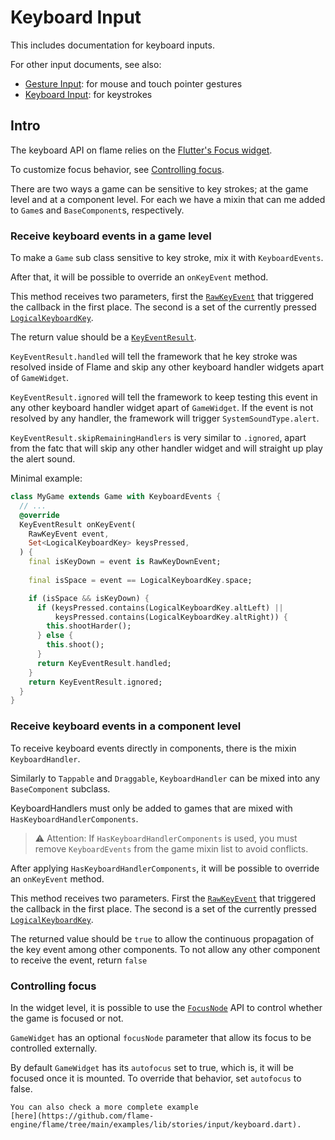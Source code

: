 # Keyboard Input

This includes documentation for keyboard inputs.

For other input documents, see also:

- [Gesture Input](gesture-input.md): for mouse and touch pointer gestures
- [Keyboard Input](keyboard-input.md): for keystrokes

## Intro

The keyboard API on flame relies on the 
[Flutter's Focus widget](https://api.flutter.dev/flutter/widgets/Focus-class.html).

To customize focus behavior, see [Controlling focus](#controlling-focus).

There are two ways a game can be sensitive to key strokes; at the game level and at a component level.
For each we have a mixin that can me added to  `Game`s and `BaseComponent`s, respectively. 

### Receive keyboard events in a game level

To make a `Game` sub class sensitive to key stroke, mix it with `KeyboardEvents`.

After that, it will be possible to override an `onKeyEvent` method.

This method receives two parameters, first the [`RawKeyEvent`](https://api.flutter.dev/flutter/services/RawKeyEvent-class.html) 
that triggered the callback in the first place. The second is a set of the currently pressed [`LogicalKeyboardKey`](https://api.flutter.dev/flutter/widgets/KeyEventResult-class.html).

The return value should be a [`KeyEventResult`](https://api.flutter.dev/flutter/widgets/KeyEventResult-class.html). 

`KeyEventResult.handled` will tell the framework that he key stroke was resolved inside of Flame and skip any other keyboard handler widgets apart of `GameWidget`.

`KeyEventResult.ignored` will tell the framework to keep testing this event in any other keyboard handler widget apart of `GameWidget`. If the event is not resolved by any handler, the framework will trigger `SystemSoundType.alert`.

`KeyEventResult.skipRemainingHandlers` is very similar to `.ignored`, apart from the fatc that will skip any other handler widget and will straight up play the alert sound.

Minimal example:

```dart
class MyGame extends Game with KeyboardEvents {
  // ...
  @override
  KeyEventResult onKeyEvent(
    RawKeyEvent event,
    Set<LogicalKeyboardKey> keysPressed,
  ) {
    final isKeyDown = event is RawKeyDownEvent;
    
    final isSpace = event == LogicalKeyboardKey.space;

    if (isSpace && isKeyDown) {
      if (keysPressed.contains(LogicalKeyboardKey.altLeft) ||
          keysPressed.contains(LogicalKeyboardKey.altRight)) {
        this.shootHarder();
      } else {
        this.shoot();
      }
      return KeyEventResult.handled;
    }
    return KeyEventResult.ignored;
  }
}
```

### Receive keyboard events in a component level

To receive keyboard events directly in components, there is the mixin `KeyboardHandler`.

Similarly to `Tappable` and `Draggable`, `KeyboardHandler` can be mixed into any `BaseComponent` 
subclass. 

KeyboardHandlers must only be added to games that are mixed with `HasKeyboardHandlerComponents`.

> ⚠️ Attention: If `HasKeyboardHandlerComponents` is used, you must remove `KeyboardEvents` 
> from the game mixin list to avoid conflicts.

After applying `HasKeyboardHandlerComponents`, it will be possible to override an `onKeyEvent` method.

This method receives two parameters. First the [`RawKeyEvent`](https://api.flutter.dev/flutter/services/RawKeyEvent-class.html) 
that triggered the callback in the first place. The second is a set of the currently pressed [`LogicalKeyboardKey`](https://api.flutter.dev/flutter/widgets/KeyEventResult-class.html).

The returned value should be `true` to allow the continuous propagation of the key event among other components. 
To not allow any other component to receive the event, return `false`


### Controlling focus

In the widget level, it is possible to use the [`FocusNode`](https://api.flutter.dev/flutter/widgets/FocusNode-class.html) API to control whether the game is focused or not. 

`GameWidget` has an optional `focusNode` parameter that allow its focus to be controlled externally.

By default `GameWidget` has its `autofocus` set to true, which is, it will be focused once it is mounted. To override that behavior, set `autofocus` to false.

```
You can also check a more complete example
[here](https://github.com/flame-engine/flame/tree/main/examples/lib/stories/input/keyboard.dart).
